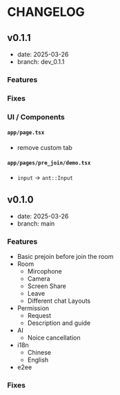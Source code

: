 # CHANGELOG

## v0.1.1

- date: 2025-03-26
- branch: dev_0.1.1

### Features

### Fixes

### UI / Components

#### `app/page.tsx`

- remove custom tab

#### `app/pages/pre_join/demo.tsx`

- `input` -> `ant::Input`

## v0.1.0

- date: 2025-03-26
- branch: main

### Features

- Basic prejoin before join the room
- Room
  - Mircophone
  - Camera
  - Screen Share
  - Leave
  - Different chat Layouts
- Permission
  - Request
  - Description and guide
- AI
  - Noice cancellation
- i18n
  - Chinese
  - English
- e2ee

### Fixes